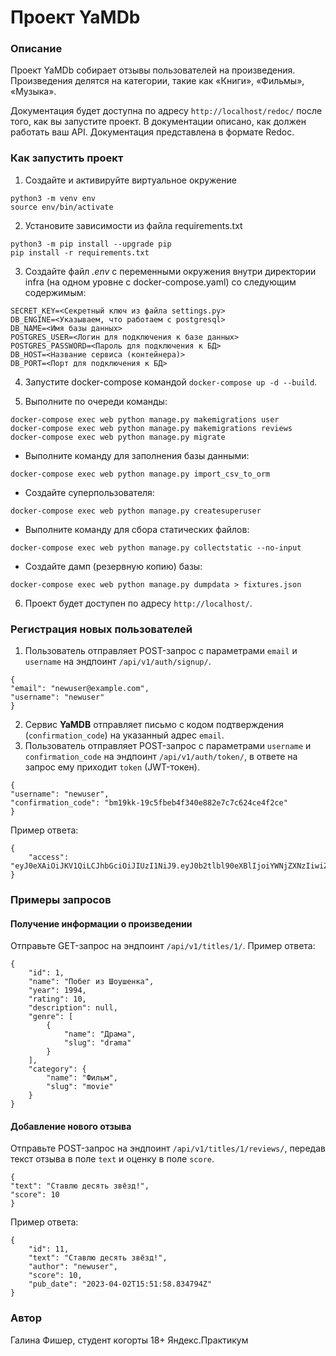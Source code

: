 # Проект YaMDb
### Описание
Проект YaMDb собирает отзывы пользователей на произведения. Произведения делятся на категории, такие как «Книги», «Фильмы», «Музыка». 

Документация будет доступна по адресу `http://localhost/redoc/` после того, как вы запустите проект. В документации описано, как должен работать ваш API. Документация представлена в формате Redoc.

### Как запустить проект
1. Создайте и активируйте виртуальное окружение
```
python3 -m venv env
source env/bin/activate
```
2. Установите зависимости из файла requirements.txt
```
python3 -m pip install --upgrade pip
pip install -r requirements.txt
```
3. Создайте файл _.env_ с переменными окружения внутри директории infra (на одном уровне с docker-compose.yaml) со следующим содержимым:
```
SECRET_KEY=<Cекретный ключ из файла settings.py>
DB_ENGINE=<Указываем, что работаем с postgresql>
DB_NAME=<Имя базы данных>
POSTGRES_USER=<Логин для подключения к базе данных>
POSTGRES_PASSWORD=<Пароль для подключения к БД>
DB_HOST=<Название сервиса (контейнера)>
DB_PORT=<Порт для подключения к БД>
```
4. Запустите docker-compose командой `docker-compose up -d --build`.

5. Выполните по очереди команды:
```
docker-compose exec web python manage.py makemigrations user
docker-compose exec web python manage.py makemigrations reviews
docker-compose exec web python manage.py migrate
```
* Выполните команду для заполнения базы данными:  
```
docker-compose exec web python manage.py import_csv_to_orm
```
* Создайте суперпользователя: 
```
docker-compose exec web python manage.py createsuperuser
```
* Выполните команду для сбора статических файлов:
```
docker-compose exec web python manage.py collectstatic --no-input
```
* Создайте дамп (резервную копию) базы:
```
docker-compose exec web python manage.py dumpdata > fixtures.json 
```
6. Проект будет доступен по адресу `http://localhost/`.

### Регистрация новых пользователей
1. Пользователь отправляет POST-запрос с параметрами `email` и `username` на эндпоинт `/api/v1/auth/signup/`.
```
{
"email": "newuser@example.com",
"username": "newuser"
}
```
2. Сервис **YaMDB** отправляет письмо с кодом подтверждения (`confirmation_code`) на указанный адрес `email`.
3. Пользователь отправляет POST-запрос с параметрами `username` и `confirmation_code` на эндпоинт `/api/v1/auth/token/`, в ответе на запрос ему приходит `token` (JWT-токен).
```
{
"username": "newuser",
"confirmation_code": "bm19kk-19c5fbeb4f340e882e7c7c624ce4f2ce"
}
```
Пример ответа:
```
{
    "access": "eyJ0eXAiOiJKV1QiLCJhbGciOiJIUzI1NiJ9.eyJ0b2tlbl90eXBlIjoiYWNjZXNzIiwiZXhwIjoxNjg4MjIyMDYzLCJpYXQiOjE2ODA0NDYwNjMsImp0aSI6IjQ4MTdlNjUwYjNiMjRkY2JhNmRhMjBiODE3OGEzMGQzIiwidXNlcl9pZCI6Nn0.ntkEoWCxmK_oj6zoOJxj2sCkPlQJ0BTdaZOTHN9vjJk"
}
```
### Примеры запросов
#### Получение информации о произведении
Отправьте GET-запрос на эндпоинт `/api/v1/titles/1/`.
Пример ответа:
```
{
    "id": 1,
    "name": "Побег из Шоушенка",
    "year": 1994,
    "rating": 10,
    "description": null,
    "genre": [
        {
            "name": "Драма",
            "slug": "drama"
        }
    ],
    "category": {
        "name": "Фильм",
        "slug": "movie"
    }
}
```
#### Добавление нового отзыва 
Отправьте POST-запрос на эндпоинт `/api/v1/titles/1/reviews/`, передав текст отзыва в поле `text` и оценку в поле `score`. 
```
{
"text": "Ставлю десять звёзд!",
"score": 10
}
```
Пример ответа:
```
{
    "id": 11,
    "text": "Ставлю десять звёзд!",
    "author": "newuser",
    "score": 10,
    "pub_date": "2023-04-02T15:51:58.834794Z"
}
```

### Автор
Галина Фишер, студент когорты 18+ Яндекс.Практикум
